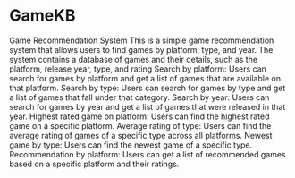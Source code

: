# GameKB

Game Recommendation System This is a simple game recommendation system that allows users to find games by platform,
type, and year. The system contains a database of games and their details, such as the platform, release year,
type, and rating
Search by platform: Users can search for games by platform and get a list of games that are available on that
platform. Search by type: Users can search for games by type and get a list of games that fall under that category.
Search by year: Users can search for games by year and get a list of games that were released in that year. Highest
rated game on platform: Users can find the highest rated game on a specific platform. Average rating of type: Users
can find the average rating of games of a specific type across all platforms. Newest game by type: Users can find
the newest game of a specific type. Recommendation by platform: Users can get a list of recommended games based on
a specific platform and their ratings.
